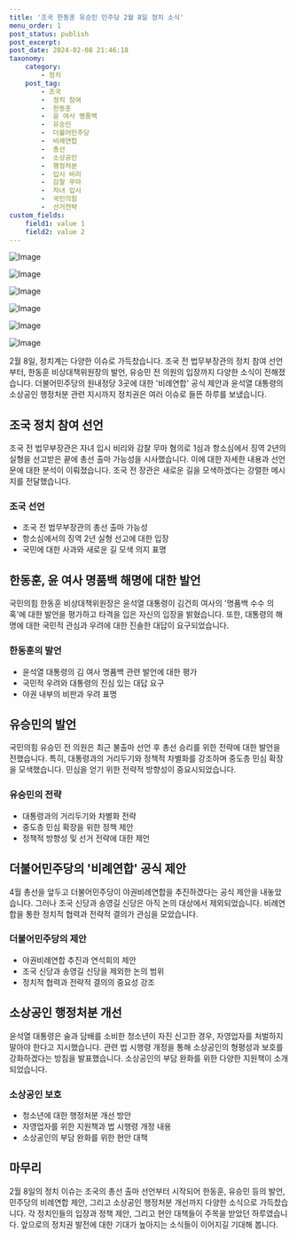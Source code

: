 ```yaml
---
title: '조국 한동훈 유승민 민주당 2월 8일 정치 소식'
menu_order: 1
post_status: publish
post_excerpt: 
post_date: 2024-02-08 21:46:18
taxonomy:
    category:
        - 정치
    post_tag:
        - 조국
        -  정치 참여
        -  한동훈
        -  윤 여사 명품백
        -  유승민
        -  더불어민주당
        -  비례연합
        -  총선
        -  소상공인
        -  행정처분
        -  입시 비리
        -  감찰 무마
        -  자녀 입시
        -  국민의힘
        -  선거전략
custom_fields:
    field1: value 1
    field2: value 2
---
```


![Image](https://imgnews.pstatic.net/image/123/2024/02/08/0002327260_001_20240208171801245.jpg?type=w647)

![Image](https://imgnews.pstatic.net/image/123/2024/02/08/0002327260_002_20240208171801260.png?type=w647)

![Image](https://imgnews.pstatic.net/image/123/2024/02/08/0002327260_003_20240208171801278.jpg?type=w647)

![Image](https://imgnews.pstatic.net/image/123/2024/02/08/0002327260_004_20240208171801288.png?type=w647)

![Image](https://imgnews.pstatic.net/image/123/2024/02/08/0002327260_005_20240208171801300.jpg?type=w647)

![Image](https://imgnews.pstatic.net/image/123/2024/02/08/0002327260_006_20240208171801308.jpg?type=w647)

2월 8일, 정치계는 다양한 이슈로 가득찼습니다. 조국 전 법무부장관의 정치 참여 선언부터, 한동훈 비상대책위원장의 발언, 유승민 전 의원의 입장까지 다양한 소식이 전해졌습니다. 더불어민주당의 원내정당 3곳에 대한 '비례연합' 공식 제안과 윤석열 대통령의 소상공인 행정처분 관련 지시까지 정치권은 여러 이슈로 들뜬 하루를 보냈습니다.
## 조국 정치 참여 선언
조국 전 법무부장관은 자녀 입시 비리와 감찰 무마 혐의로 1심과 항소심에서 징역 2년의 실형을 선고받은 끝에 총선 출마 가능성을 시사했습니다. 이에 대한 자세한 내용과 선언문에 대한 분석이 이뤄졌습니다. 조국 전 장관은 새로운 길을 모색하겠다는 강렬한 메시지를 전달했습니다.
### 조국 선언
- 조국 전 법무부장관의 총선 출마 가능성
- 항소심에서의 징역 2년 실형 선고에 대한 입장
- 국민에 대한 사과와 새로운 길 모색 의지 표명
## 한동훈, 윤 여사 명품백 해명에 대한 발언
국민의힘 한동훈 비상대책위원장은 윤석열 대통령이 김건희 여사의 '명품백 수수 의혹'에 대한 발언을 평가하고 타격을 입은 자신의 입장을 밝혔습니다. 또한, 대통령의 해명에 대한 국민적 관심과 우려에 대한 진솔한 대답이 요구되었습니다.
### 한동훈의 발언
- 윤석열 대통령의 김 여사 명품백 관련 발언에 대한 평가
- 국민적 우려와 대통령의 진심 있는 대답 요구
- 야권 내부의 비판과 우려 표명
## 유승민의 발언
국민의힘 유승민 전 의원은 최근 불출마 선언 후 총선 승리를 위한 전략에 대한 발언을 전했습니다. 특히, 대통령과의 거리두기와 정책적 차별화를 강조하며 중도층 민심 확장을 모색했습니다. 민심을 얻기 위한 전략적 방향성이 중요시되었습니다.
### 유승민의 전략
- 대통령과의 거리두기와 차별화 전략
- 중도층 민심 확장을 위한 정책 제안
- 정책적 방향성 및 선거 전략에 대한 제언
## 더불어민주당의 '비례연합' 공식 제안
4월 총선을 앞두고 더불어민주당이 야권비례연합을 추진하겠다는 공식 제안을 내놓았습니다. 그러나 조국 신당과 송영길 신당은 아직 논의 대상에서 제외되었습니다. 비례연합을 통한 정치적 협력과 전략적 결의가 관심을 모았습니다.
### 더불어민주당의 제안
- 야권비례연합 추진과 연석회의 제안
- 조국 신당과 송영길 신당을 제외한 논의 범위
- 정치적 협력과 전략적 결의의 중요성 강조
## 소상공인 행정처분 개선
윤석열 대통령은 술과 담배를 소비한 청소년이 자진 신고한 경우, 자영업자를 처벌하지 말아야 한다고 지시했습니다. 관련 법 시행령 개정을 통해 소상공인의 형평성과 보호를 강화하겠다는 방침을 발표했습니다. 소상공인의 부담 완화를 위한 다양한 지원책이 소개되었습니다.
### 소상공인 보호
- 청소년에 대한 행정처분 개선 방안
- 자영업자를 위한 지원책과 법 시행령 개정 내용
- 소상공인의 부담 완화를 위한 현안 대책
## 마무리
2월 8일의 정치 이슈는 조국의 총선 출마 선언부터 시작되어 한동훈, 유승민 등의 발언, 민주당의 비례연합 제안, 그리고 소상공인 행정처분 개선까지 다양한 소식으로 가득찼습니다. 각 정치인들의 입장과 정책 제안, 그리고 현안 대책들이 주목을 받았던 하루였습니다. 앞으로의 정치권 발전에 대한 기대가 높아지는 소식들이 이어지길 기대해 봅니다.
